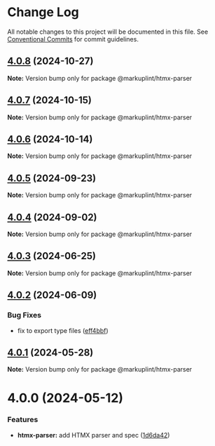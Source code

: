 # Change Log

All notable changes to this project will be documented in this file.
See [Conventional Commits](https://conventionalcommits.org) for commit guidelines.

## [4.0.8](https://github.com/markuplint/markuplint/compare/@markuplint/htmx-parser@4.0.7...@markuplint/htmx-parser@4.0.8) (2024-10-27)

**Note:** Version bump only for package @markuplint/htmx-parser

## [4.0.7](https://github.com/markuplint/markuplint/compare/@markuplint/htmx-parser@4.0.6...@markuplint/htmx-parser@4.0.7) (2024-10-15)

**Note:** Version bump only for package @markuplint/htmx-parser

## [4.0.6](https://github.com/markuplint/markuplint/compare/@markuplint/htmx-parser@4.0.5...@markuplint/htmx-parser@4.0.6) (2024-10-14)

**Note:** Version bump only for package @markuplint/htmx-parser

## [4.0.5](https://github.com/markuplint/markuplint/compare/@markuplint/htmx-parser@4.0.4...@markuplint/htmx-parser@4.0.5) (2024-09-23)

**Note:** Version bump only for package @markuplint/htmx-parser

## [4.0.4](https://github.com/markuplint/markuplint/compare/@markuplint/htmx-parser@4.0.3...@markuplint/htmx-parser@4.0.4) (2024-09-02)

**Note:** Version bump only for package @markuplint/htmx-parser

## [4.0.3](https://github.com/markuplint/markuplint/compare/@markuplint/htmx-parser@4.0.2...@markuplint/htmx-parser@4.0.3) (2024-06-25)

**Note:** Version bump only for package @markuplint/htmx-parser

## [4.0.2](https://github.com/markuplint/markuplint/compare/@markuplint/htmx-parser@4.0.1...@markuplint/htmx-parser@4.0.2) (2024-06-09)

### Bug Fixes

- fix to export type files ([eff4bbf](https://github.com/markuplint/markuplint/commit/eff4bbfd127574809dc5e15d7cafe87699758ee0))

## [4.0.1](https://github.com/markuplint/markuplint/compare/@markuplint/htmx-parser@4.0.0...@markuplint/htmx-parser@4.0.1) (2024-05-28)

**Note:** Version bump only for package @markuplint/htmx-parser

# 4.0.0 (2024-05-12)

### Features

- **htmx-parser:** add HTMX parser and spec ([1d6da42](https://github.com/markuplint/markuplint/commit/1d6da421366d2f132b4ecf314b86d15b52d8dabd))

